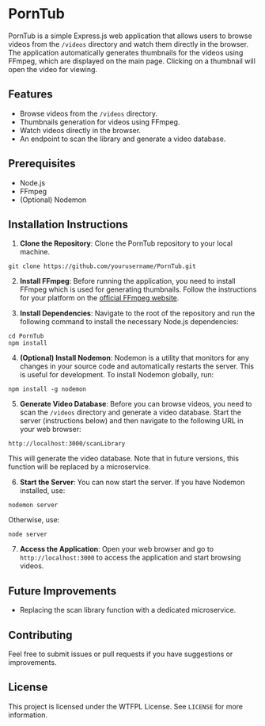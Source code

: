 # PornTub

PornTub is a simple Express.js web application that allows users to browse videos from the `/videos` directory and watch them directly in the browser. The application automatically generates thumbnails for the videos using FFmpeg, which are displayed on the main page. Clicking on a thumbnail will open the video for viewing.

## Features

- Browse videos from the `/videos` directory.
- Thumbnails generation for videos using FFmpeg.
- Watch videos directly in the browser.
- An endpoint to scan the library and generate a video database.

## Prerequisites

- Node.js
- FFmpeg
- (Optional) Nodemon

## Installation Instructions

1. **Clone the Repository**: Clone the PornTub repository to your local machine.

```git clone https://github.com/yourusername/PornTub.git```

2. **Install FFmpeg**: Before running the application, you need to install FFmpeg which is used for generating thumbnails. Follow the instructions for your platform on the [official FFmpeg website](https://ffmpeg.org/download.html).

3. **Install Dependencies**: Navigate to the root of the repository and run the following command to install the necessary Node.js dependencies:

 ```
 cd PornTub
 npm install
 ```

4. **(Optional) Install Nodemon**: Nodemon is a utility that monitors for any changes in your source code and automatically restarts the server. This is useful for development. To install Nodemon globally, run:

 ```
 npm install -g nodemon
 ```

5. **Generate Video Database**: Before you can browse videos, you need to scan the `/videos` directory and generate a video database. Start the server (instructions below) and then navigate to the following URL in your web browser:

 ```
 http://localhost:3000/scanLibrary
 ```

This will generate the video database. Note that in future versions, this function will be replaced by a microservice.

6. **Start the Server**: You can now start the server. If you have Nodemon installed, use:

 ```
 nodemon server
 ```

Otherwise, use:

 ```
 node server
 ```

7. **Access the Application**: Open your web browser and go to `http://localhost:3000` to access the application and start browsing videos.

## Future Improvements

- Replacing the scan library function with a dedicated microservice.

## Contributing

Feel free to submit issues or pull requests if you have suggestions or improvements.

## License

This project is licensed under the WTFPL License. See `LICENSE` for more information.
